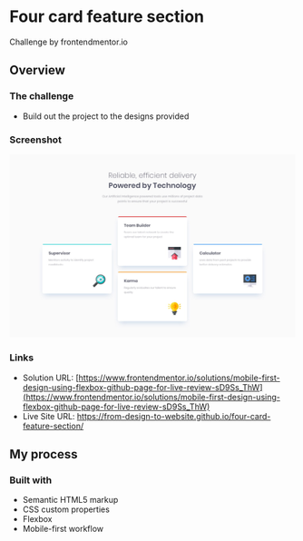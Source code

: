 # Four card feature section

Challenge by frontendmentor.io

## Overview

### The challenge

- Build out the project to the designs provided

### Screenshot

![](./design/desktop-design.jpg)

### Links

- Solution URL: [https://www.frontendmentor.io/solutions/mobile-first-design-using-flexbox-github-page-for-live-review-sD9Ss_ThW](https://www.frontendmentor.io/solutions/mobile-first-design-using-flexbox-github-page-for-live-review-sD9Ss_ThW)
- Live Site URL: https://from-design-to-website.github.io/four-card-feature-section/

## My process

### Built with

- Semantic HTML5 markup
- CSS custom properties
- Flexbox
- Mobile-first workflow
